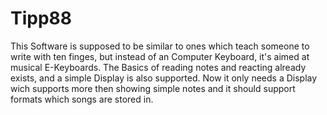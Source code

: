 # Tipp88

This Software is supposed to be similar to ones which teach someone to write with ten finges, but instead of an Computer Keyboard, it's aimed at musical E-Keyboards. 
The Basics of reading notes and reacting already exists, and a simple Display is also supported. Now it only needs a Display wich supports more then showing simple notes
and it should support formats which songs are stored in.
